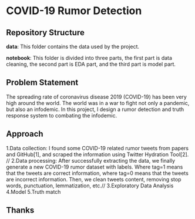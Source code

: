 # COVID-19 Rumor Detection 

## Repository Structure

**data**: This folder contains the data used by the project. 

**notebook**: This folder is divided into three parts, the first part is data cleaning, the second part is EDA part, and the third part is model part.


## Problem Statement
The spreading rate of coronavirus disease 2019 (COVID-19) has been very high around the world. The world was in a war to fight not only a pandemic, but also an infodemic. In this project, I design a rumor detection and truth response system to combating the infodemic.

## Approach
1.Data collection: I found some COVID-19 related rumor tweets from papers and GitHub[1], and scraped the information using Twitter Hydration Tool[2]. //
2.Data processing: After successfully extracting the data, we finally generate a new COVID-19 rumor dataset with labels. Where tag=1 means that the tweets are correct information, where tag=0 means that the tweets are incorrect information. Then, we clean tweets content, removing stop words, punctuation, lemmatization, etc.//
3.Exploratory Data Analysis
4.Model
5.Truth match

## Thanks

